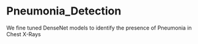 # Pneumonia_Detection
We fine tuned DenseNet models to identify the presence of Pneumonia in Chest X-Rays
